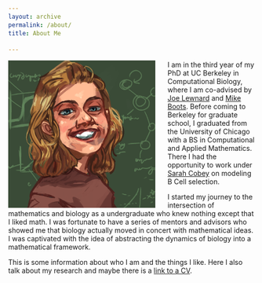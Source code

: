 ```yaml
---
layout: archive
permalink: /about/
title: About Me

---
```


<img src="/images/graham.png" alt="A picture" style="float:left;padding-right:25px;width:300px;height:300px;">

I am in the third year of my PhD at UC Berkeley in Computational Biology, where I am co-advised by <a href="https://publichealth.berkeley.edu/people/joseph-lewnard/">Joe Lewnard</a> and <a href="https://bootslab.org/">Mike Boots</a>. Before coming to Berkeley for graduate school, I graduated from the University of Chicago with a BS in Computational and Applied Mathematics. There I had the opportunity to work under <a href="https://cobeylab.uchicago.edu/">Sarah Cobey</a> on modeling B Cell selection.

I started my journey to the intersection of mathematics and biology as a undergraduate who knew nothing except that I liked math. I was fortunate to have a series of mentors and advisors who showed me that biology actually moved in concert with mathematical ideas. I was captivated with the idea of abstracting the dynamics of biology into a mathematical framework.

<p>This is some information about who I am and the things I like. Here I also talk about my research and maybe there is a <a href="../docs/GrahamNorthrupCV2020.pdf">link to a CV</a>.
</p>
